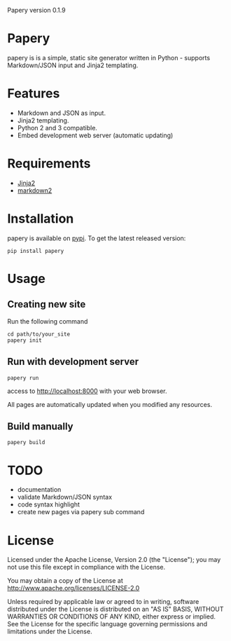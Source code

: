 Papery version 0.1.9

# Papery

papery is  is a simple, static site generator written in Python - supports Markdown/JSON input and Jinja2 templating.

# Features

- Markdown and JSON as input.
- Jinja2 templating.
- Python 2 and 3 compatible.
- Embed development web server (automatic updating)

# Requirements

- [Jinja2](http://jinja.pocoo.org/)
- [markdown2](https://github.com/trentm/python-markdown2)

# Installation

papery is available on [pypi](https://pypi.python.org/pypi).
To get the latest released version:

    pip install papery

# Usage

## Creating new site

Run the following command

    cd path/to/your_site
    papery init

## Run with development server

    papery run

access to <http://localhost:8000> with your web browser.

All pages are automatically updated when you modified any resources.

## Build manually

    papery build

# TODO

- documentation
- validate Markdown/JSON syntax
- code syntax highlight
- create new pages via papery sub command

# License

Licensed under the Apache License, Version 2.0 (the "License"); you may not use this file except in compliance with the License.

You may obtain a copy of the License at http://www.apache.org/licenses/LICENSE-2.0

Unless required by applicable law or agreed to in writing, software distributed under the License is distributed on an "AS IS" BASIS, WITHOUT WARRANTIES OR CONDITIONS OF ANY KIND, either express or implied. See the License for the specific language governing permissions and limitations under the License.
